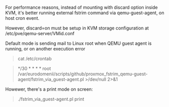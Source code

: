 For performance reasons, instead of mounting with discard option inside KVM, it's better running external fstrim command via qemu-guest-agent, on host cron event.

However, discard=on must be setup in KVM storage configuration at /etc/pve/qemu-server/VMid.conf 

Default mode is sending mail to Linux root when QEMU guest agent is running, or on another execution error
> cat /etc/crontab

> */30 *  * * *   root   /var/eurodomenii/scripts/github/proxmox_fstrim_qemu-guest-agent/fstrim_via_guest-agent.pl >/dev/null 2>&1


Howewer, there's a print mode on screen:  

> ./fstrim_via_guest-agent.pl print


